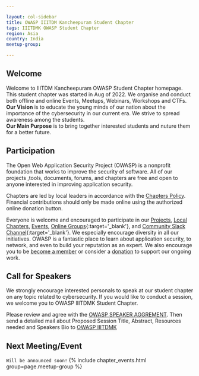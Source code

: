 ```yaml
---

layout: col-sidebar
title: OWASP IIITDM Kancheepuram Student Chapter
tags: IIITDMK OWASP Student Chapter
region: Asia
country: India
meetup-group:

---
```


## Welcome
Welcome to IIITDM Kancheepuram OWASP Student Chapter homepage. This student chapter was started in Aug of 2022. We organise and conduct both offline and online Events, Meetups, Webinars, Workshops and CTFs.<br />
**Our Vision** is to educate the young minds of our nation about the importance of the cybersecurity in our current era. We strive to spread awareness among the students.<br />
**Our Main Purpose** is to bring together interested students and nuture them for a better future.<br />

## Participation
The Open Web Application Security Project (OWASP) is a nonprofit foundation that works to improve the security of software. All of our projects ,tools, documents, forums, and chapters are free and open to anyone interested in improving application security. 

Chapters are led by local leaders in accordance with the [Chapters Policy](/www-policy/operational/chapters). Financial contributions should only be made online using the authorized online donation button. 

Everyone is welcome and encouraged to participate in our [Projects](/projects/), [Local Chapters](/chapters/), [Events](/events/), [Online Groups](https://groups.google.com/a/owasp.com/){:target='_blank'}, and [Community Slack Channel](https://owasp.slack.com/){:target='_blank'}. We especially encourage diversity in all our initiatives. OWASP is a fantastic place to learn about application security, to network, and even to build your reputation as an expert. We also encourage you to be [become a member](/membership/) or consider a [donation](/donate/) to support our ongoing work.


## Call for Speakers
We strongly encourage interested personals to speak at our student chapter on any topic related to cybersecurity. If you would like to conduct a session, we welcome you to OWASP IIITDMK Student Chapter. 

Please review and agree with the [OWASP SPEAKER AGGREMENT](https://owasp.org/www-policy/legal/speaker-agreement). Then send a detailed mail about Proposed Session Title, Abstract, Resources needed and Speakers Bio to [OWASP IIITDMK](mailto:rohit.kumarnk@owasp.org) 

Next Meeting/Event 
---------------------
`Will be announced soon!`
{% include chapter_events.html group=page.meetup-group %}

